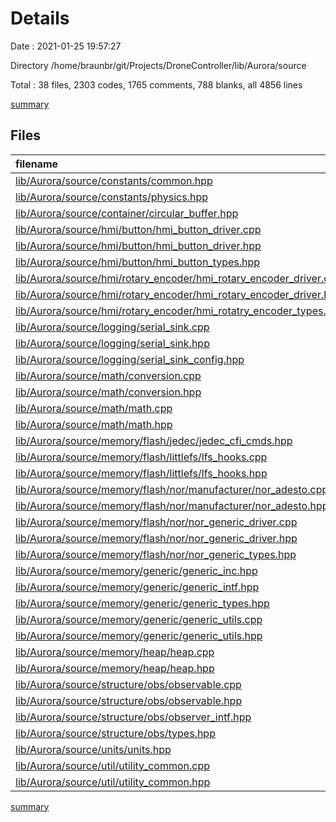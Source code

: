 # Details

Date : 2021-01-25 19:57:27

Directory /home/braunbr/git/Projects/DroneController/lib/Aurora/source

Total : 38 files,  2303 codes, 1765 comments, 788 blanks, all 4856 lines

[summary](results.md)

## Files
| filename | language | code | comment | blank | total |
| :--- | :--- | ---: | ---: | ---: | ---: |
| [lib/Aurora/source/constants/common.hpp](/lib/Aurora/source/constants/common.hpp) | C++ | 14 | 11 | 5 | 30 |
| [lib/Aurora/source/constants/physics.hpp](/lib/Aurora/source/constants/physics.hpp) | C++ | 11 | 10 | 6 | 27 |
| [lib/Aurora/source/container/circular_buffer.hpp](/lib/Aurora/source/container/circular_buffer.hpp) | C++ | 142 | 129 | 32 | 303 |
| [lib/Aurora/source/hmi/button/hmi_button_driver.cpp](/lib/Aurora/source/hmi/button/hmi_button_driver.cpp) | C++ | 170 | 91 | 52 | 313 |
| [lib/Aurora/source/hmi/button/hmi_button_driver.hpp](/lib/Aurora/source/hmi/button/hmi_button_driver.hpp) | C++ | 34 | 76 | 18 | 128 |
| [lib/Aurora/source/hmi/button/hmi_button_types.hpp](/lib/Aurora/source/hmi/button/hmi_button_types.hpp) | C++ | 27 | 20 | 9 | 56 |
| [lib/Aurora/source/hmi/rotary_encoder/hmi_rotary_encoder_driver.cpp](/lib/Aurora/source/hmi/rotary_encoder/hmi_rotary_encoder_driver.cpp) | C++ | 184 | 83 | 58 | 325 |
| [lib/Aurora/source/hmi/rotary_encoder/hmi_rotary_encoder_driver.hpp](/lib/Aurora/source/hmi/rotary_encoder/hmi_rotary_encoder_driver.hpp) | C++ | 37 | 95 | 21 | 153 |
| [lib/Aurora/source/hmi/rotary_encoder/hmi_rotatry_encoder_types.hpp](/lib/Aurora/source/hmi/rotary_encoder/hmi_rotatry_encoder_types.hpp) | C++ | 25 | 18 | 9 | 52 |
| [lib/Aurora/source/logging/serial_sink.cpp](/lib/Aurora/source/logging/serial_sink.cpp) | C++ | 74 | 31 | 34 | 139 |
| [lib/Aurora/source/logging/serial_sink.hpp](/lib/Aurora/source/logging/serial_sink.hpp) | C++ | 27 | 26 | 10 | 63 |
| [lib/Aurora/source/logging/serial_sink_config.hpp](/lib/Aurora/source/logging/serial_sink_config.hpp) | C++ | 24 | 21 | 10 | 55 |
| [lib/Aurora/source/math/conversion.cpp](/lib/Aurora/source/math/conversion.cpp) | C++ | 73 | 17 | 24 | 114 |
| [lib/Aurora/source/math/conversion.hpp](/lib/Aurora/source/math/conversion.hpp) | C++ | 18 | 18 | 8 | 44 |
| [lib/Aurora/source/math/math.cpp](/lib/Aurora/source/math/math.cpp) | C++ | 34 | 18 | 12 | 64 |
| [lib/Aurora/source/math/math.hpp](/lib/Aurora/source/math/math.hpp) | C++ | 11 | 35 | 8 | 54 |
| [lib/Aurora/source/memory/flash/jedec/jedec_cfi_cmds.hpp](/lib/Aurora/source/memory/flash/jedec/jedec_cfi_cmds.hpp) | C++ | 47 | 41 | 24 | 112 |
| [lib/Aurora/source/memory/flash/littlefs/lfs_hooks.cpp](/lib/Aurora/source/memory/flash/littlefs/lfs_hooks.cpp) | C++ | 78 | 52 | 31 | 161 |
| [lib/Aurora/source/memory/flash/littlefs/lfs_hooks.hpp](/lib/Aurora/source/memory/flash/littlefs/lfs_hooks.hpp) | C++ | 14 | 23 | 7 | 44 |
| [lib/Aurora/source/memory/flash/nor/manufacturer/nor_adesto.cpp](/lib/Aurora/source/memory/flash/nor/manufacturer/nor_adesto.cpp) | C++ | 109 | 69 | 28 | 206 |
| [lib/Aurora/source/memory/flash/nor/manufacturer/nor_adesto.hpp](/lib/Aurora/source/memory/flash/nor/manufacturer/nor_adesto.hpp) | C++ | 36 | 29 | 13 | 78 |
| [lib/Aurora/source/memory/flash/nor/nor_generic_driver.cpp](/lib/Aurora/source/memory/flash/nor/nor_generic_driver.cpp) | C++ | 305 | 141 | 94 | 540 |
| [lib/Aurora/source/memory/flash/nor/nor_generic_driver.hpp](/lib/Aurora/source/memory/flash/nor/nor_generic_driver.hpp) | C++ | 41 | 66 | 15 | 122 |
| [lib/Aurora/source/memory/flash/nor/nor_generic_types.hpp](/lib/Aurora/source/memory/flash/nor/nor_generic_types.hpp) | C++ | 38 | 34 | 19 | 91 |
| [lib/Aurora/source/memory/generic/generic_inc.hpp](/lib/Aurora/source/memory/generic/generic_inc.hpp) | C++ | 7 | 9 | 4 | 20 |
| [lib/Aurora/source/memory/generic/generic_intf.hpp](/lib/Aurora/source/memory/generic/generic_intf.hpp) | C++ | 24 | 78 | 16 | 118 |
| [lib/Aurora/source/memory/generic/generic_types.hpp](/lib/Aurora/source/memory/generic/generic_types.hpp) | C++ | 67 | 49 | 17 | 133 |
| [lib/Aurora/source/memory/generic/generic_utils.cpp](/lib/Aurora/source/memory/generic/generic_utils.cpp) | C++ | 119 | 58 | 35 | 212 |
| [lib/Aurora/source/memory/generic/generic_utils.hpp](/lib/Aurora/source/memory/generic/generic_utils.hpp) | C++ | 17 | 101 | 13 | 131 |
| [lib/Aurora/source/memory/heap/heap.cpp](/lib/Aurora/source/memory/heap/heap.cpp) | C++ | 223 | 82 | 55 | 360 |
| [lib/Aurora/source/memory/heap/heap.hpp](/lib/Aurora/source/memory/heap/heap.hpp) | C++ | 39 | 51 | 12 | 102 |
| [lib/Aurora/source/structure/obs/observable.cpp](/lib/Aurora/source/structure/obs/observable.cpp) | C++ | 113 | 53 | 37 | 203 |
| [lib/Aurora/source/structure/obs/observable.hpp](/lib/Aurora/source/structure/obs/observable.hpp) | C++ | 32 | 68 | 16 | 116 |
| [lib/Aurora/source/structure/obs/observer_intf.hpp](/lib/Aurora/source/structure/obs/observer_intf.hpp) | C++ | 14 | 10 | 6 | 30 |
| [lib/Aurora/source/structure/obs/types.hpp](/lib/Aurora/source/structure/obs/types.hpp) | C++ | 29 | 15 | 11 | 55 |
| [lib/Aurora/source/units/units.hpp](/lib/Aurora/source/units/units.hpp) | C++ | 29 | 10 | 8 | 47 |
| [lib/Aurora/source/util/utility_common.cpp](/lib/Aurora/source/util/utility_common.cpp) | C++ | 8 | 11 | 5 | 24 |
| [lib/Aurora/source/util/utility_common.hpp](/lib/Aurora/source/util/utility_common.hpp) | C++ | 9 | 16 | 6 | 31 |

[summary](results.md)